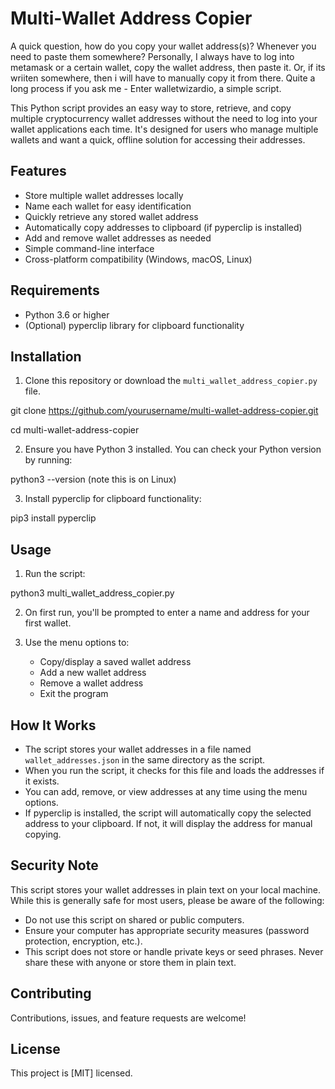 # Multi-Wallet Address Copier

A quick question, how do you copy your wallet address(s)? Whenever you need to paste them somewhere? Personally, I always have to log into metamask or a certain wallet, copy the wallet address, then paste it. Or, if its wriiten somewhere, then i will have to manually copy it from there. Quite a long process if you ask me - Enter walletwizardio, a simple script.

This Python script provides an easy way to store, retrieve, and copy multiple cryptocurrency wallet addresses without the need to log into your wallet applications each time. It's designed for users who manage multiple wallets and want a quick, offline solution for accessing their addresses.

## Features

- Store multiple wallet addresses locally
- Name each wallet for easy identification
- Quickly retrieve any stored wallet address
- Automatically copy addresses to clipboard (if pyperclip is installed)
- Add and remove wallet addresses as needed
- Simple command-line interface
- Cross-platform compatibility (Windows, macOS, Linux)

## Requirements

- Python 3.6 or higher
- (Optional) pyperclip library for clipboard functionality

## Installation

1. Clone this repository or download the `multi_wallet_address_copier.py` file.

git clone <https://github.com/yourusername/multi-wallet-address-copier.git>

cd multi-wallet-address-copier

2. Ensure you have Python 3 installed. You can check your Python version by running:

python3 --version (note this is on Linux)

3. Install pyperclip for clipboard functionality:

pip3 install pyperclip

## Usage

1. Run the script:

python3 multi_wallet_address_copier.py

2. On first run, you'll be prompted to enter a name and address for your first wallet.

3. Use the menu options to:
   - Copy/display a saved wallet address
   - Add a new wallet address
   - Remove a wallet address
   - Exit the program

## How It Works

- The script stores your wallet addresses in a file named `wallet_addresses.json` in the same directory as the script.
- When you run the script, it checks for this file and loads the addresses if it exists.
- You can add, remove, or view addresses at any time using the menu options.
- If pyperclip is installed, the script will automatically copy the selected address to your clipboard. If not, it will display the address for manual copying.

## Security Note

This script stores your wallet addresses in plain text on your local machine. While this is generally safe for most users, please be aware of the following:

- Do not use this script on shared or public computers.
- Ensure your computer has appropriate security measures (password protection, encryption, etc.).
- This script does not store or handle private keys or seed phrases. Never share these with anyone or store them in plain text.

## Contributing

Contributions, issues, and feature requests are welcome!

## License

This project is [MIT] licensed.
